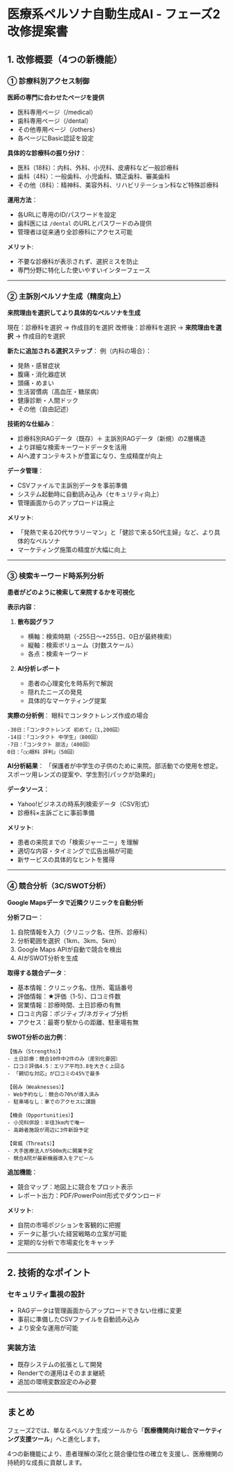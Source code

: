 # 医療系ペルソナ自動生成AI - フェーズ2改修提案書

## 1. 改修概要（4つの新機能）

### ① 診療科別アクセス制御
**医師の専門に合わせたページを提供**
- 医科専用ページ（/medical）
- 歯科専用ページ（/dental）
- その他専用ページ（/others）
- 各ページにBasic認証を設定

**具体的な診療科の振り分け**：
- 医科（18科）：内科、外科、小児科、皮膚科など一般診療科
- 歯科（4科）：一般歯科、小児歯科、矯正歯科、審美歯科
- その他（8科）：精神科、美容外科、リハビリテーション科など特殊診療科

**運用方法**：
- 各URLに専用のID/パスワードを設定
- 歯科医には `/dental` のURLとパスワードのみ提供
- 管理者は従来通り全診療科にアクセス可能

**メリット**: 
- 不要な診療科が表示されず、選択ミスを防止
- 専門分野に特化した使いやすいインターフェース

---

### ② 主訴別ペルソナ生成（精度向上）
**来院理由を選択してより具体的なペルソナを生成**

現在：診療科を選択 → 作成目的を選択
改修後：診療科を選択 → **来院理由を選択** → 作成目的を選択

**新たに追加される選択ステップ**：
例（内科の場合）：
- 発熱・感冒症状
- 腹痛・消化器症状
- 頭痛・めまい
- 生活習慣病（高血圧・糖尿病）
- 健康診断・人間ドック
- その他（自由記述）

**技術的な仕組み**：
- 診療科別RAGデータ（既存）＋ 主訴別RAGデータ（新規）の2層構造
- より詳細な検索キーワードデータを活用
- AIへ渡すコンテキストが豊富になり、生成精度が向上

**データ管理**：
- CSVファイルで主訴別データを事前準備
- システム起動時に自動読み込み（セキュリティ向上）
- 管理画面からのアップロードは廃止

**メリット**: 
- 「発熱で来る20代サラリーマン」と「健診で来る50代主婦」など、より具体的なペルソナ
- マーケティング施策の精度が大幅に向上

---

### ③ 検索キーワード時系列分析
**患者がどのように検索して来院するかを可視化**

**表示内容**：
1. **散布図グラフ**
   - 横軸：検索時期（-255日～+255日、0日が最終検索）
   - 縦軸：検索ボリューム（対数スケール）
   - 各点：検索キーワード

2. **AI分析レポート**
   - 患者の心理変化を時系列で解説
   - 隠れたニーズの発見
   - 具体的なマーケティング提案

**実際の分析例**：
眼科でコンタクトレンズ作成の場合
```
-30日：「コンタクトレンズ 初めて」（1,200回）
-14日：「コンタクト 中学生」（800回）
-7日：「コンタクト 部活」（400回）
0日：「○○眼科 評判」（50回）
```

**AI分析結果**：
「保護者が中学生の子供のために来院。部活動での使用を想定。スポーツ用レンズの提案や、学生割引パックが効果的」

**データソース**：
- Yahoo!ビジネスの時系列検索データ（CSV形式）
- 診療科×主訴ごとに事前準備

**メリット**: 
- 患者の来院までの「検索ジャーニー」を理解
- 適切な内容・タイミングで広告出稿が可能
- 新サービスの具体的なヒントを獲得

---

### ④ 競合分析（3C/SWOT分析）
**Google Mapsデータで近隣クリニックを自動分析**

**分析フロー**：
1. 自院情報を入力（クリニック名、住所、診療科）
2. 分析範囲を選択（1km、3km、5km）
3. Google Maps APIが自動で競合を検出
4. AIがSWOT分析を生成

**取得する競合データ**：
- 基本情報：クリニック名、住所、電話番号
- 評価情報：★評価（1-5）、口コミ件数
- 営業情報：診療時間、土日診療の有無
- 口コミ内容：ポジティブ/ネガティブ分析
- アクセス：最寄り駅からの距離、駐車場有無

**SWOT分析の出力例**：
```
【強み（Strengths）】
- 土日診療：競合10件中2件のみ（差別化要因）
- 口コミ評価4.5：エリア平均3.8を大きく上回る
- 「親切な対応」が口コミの45%で最多

【弱み（Weaknesses）】
- Web予約なし：競合の70%が導入済み
- 駐車場なし：車でのアクセスに課題

【機会（Opportunities）】
- 小児科併設：半径3km内で唯一
- 高齢者施設が周辺に3件新設予定

【脅威（Threats）】
- 大手医療法人が500m先に開業予定
- 競合A院が最新機器導入をアピール
```

**追加機能**：
- 競合マップ：地図上に競合をプロット表示
- レポート出力：PDF/PowerPoint形式でダウンロード

**メリット**: 
- 自院の市場ポジションを客観的に把握
- データに基づいた経営戦略の立案が可能
- 定期的な分析で市場変化をキャッチ

---

## 2. 技術的なポイント

### セキュリティ重視の設計
- RAGデータは管理画面からアップロードできない仕様に変更
- 事前に準備したCSVファイルを自動読み込み
- より安全な運用が可能

### 実装方法
- 既存システムの拡張として開発
- Renderでの運用はそのまま継続
- 追加の環境変数設定のみ必要

---

## まとめ

フェーズ2では、単なるペルソナ生成ツールから「**医療機関向け総合マーケティング支援ツール**」へと進化します。

4つの新機能により、患者理解の深化と競合優位性の確立を支援し、医療機関の持続的な成長に貢献します。
